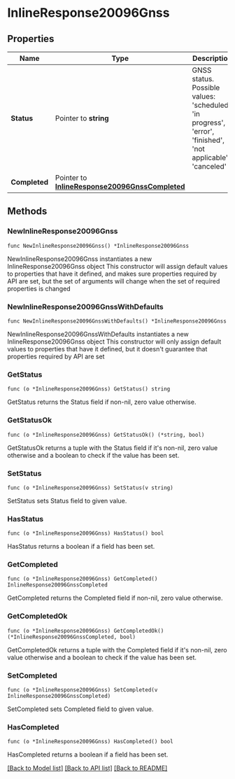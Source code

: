 # InlineResponse20096Gnss

## Properties

Name | Type | Description | Notes
------------ | ------------- | ------------- | -------------
**Status** | Pointer to **string** | GNSS status. Possible values: &#39;scheduled&#39;, &#39;in progress&#39;, &#39;error&#39;, &#39;finished&#39;, &#39;not applicable&#39;, &#39;canceled&#39; | [optional] 
**Completed** | Pointer to [**InlineResponse20096GnssCompleted**](InlineResponse20096GnssCompleted.md) |  | [optional] 

## Methods

### NewInlineResponse20096Gnss

`func NewInlineResponse20096Gnss() *InlineResponse20096Gnss`

NewInlineResponse20096Gnss instantiates a new InlineResponse20096Gnss object
This constructor will assign default values to properties that have it defined,
and makes sure properties required by API are set, but the set of arguments
will change when the set of required properties is changed

### NewInlineResponse20096GnssWithDefaults

`func NewInlineResponse20096GnssWithDefaults() *InlineResponse20096Gnss`

NewInlineResponse20096GnssWithDefaults instantiates a new InlineResponse20096Gnss object
This constructor will only assign default values to properties that have it defined,
but it doesn't guarantee that properties required by API are set

### GetStatus

`func (o *InlineResponse20096Gnss) GetStatus() string`

GetStatus returns the Status field if non-nil, zero value otherwise.

### GetStatusOk

`func (o *InlineResponse20096Gnss) GetStatusOk() (*string, bool)`

GetStatusOk returns a tuple with the Status field if it's non-nil, zero value otherwise
and a boolean to check if the value has been set.

### SetStatus

`func (o *InlineResponse20096Gnss) SetStatus(v string)`

SetStatus sets Status field to given value.

### HasStatus

`func (o *InlineResponse20096Gnss) HasStatus() bool`

HasStatus returns a boolean if a field has been set.

### GetCompleted

`func (o *InlineResponse20096Gnss) GetCompleted() InlineResponse20096GnssCompleted`

GetCompleted returns the Completed field if non-nil, zero value otherwise.

### GetCompletedOk

`func (o *InlineResponse20096Gnss) GetCompletedOk() (*InlineResponse20096GnssCompleted, bool)`

GetCompletedOk returns a tuple with the Completed field if it's non-nil, zero value otherwise
and a boolean to check if the value has been set.

### SetCompleted

`func (o *InlineResponse20096Gnss) SetCompleted(v InlineResponse20096GnssCompleted)`

SetCompleted sets Completed field to given value.

### HasCompleted

`func (o *InlineResponse20096Gnss) HasCompleted() bool`

HasCompleted returns a boolean if a field has been set.


[[Back to Model list]](../README.md#documentation-for-models) [[Back to API list]](../README.md#documentation-for-api-endpoints) [[Back to README]](../README.md)



